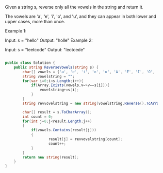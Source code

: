 Given a string s, reverse only all the vowels in the string and return it.

The vowels are 'a', 'e', 'i', 'o', and 'u', and they can appear in both lower and upper cases, more than once.

 

Example 1:

Input: s = "hello"
Output: "holle"
Example 2:

Input: s = "leetcode"
Output: "leotcede"
 

```csharp

public class Solution {
    public string ReverseVowels(string s) {
        char[] vowels = {'a', 'e', 'i', 'o', 'u', 'A', 'E', 'I', 'O', 'U'};
        string vowelstring = "";
        for(var i=0;i<s.Length;i++){
            if(Array.Exists(vowels,v=>v==s[i])){
                vowelstring+=s[i];
            }
        }
        string revvovelstring = new string(vowelstring.Reverse().ToArray());

        char[] result = s.ToCharArray();
        int count = 0;     
        for(int j=0;j<result.Length;j++)
        {
            if(vowels.Contains(result[j]))
            {
                    result[j] = revvovelstring[count];
                    count++;
            }
        } 
        return new string(result);
    }
}
